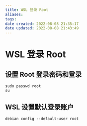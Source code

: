 ```yaml
---
title: WSL 登录 Root
aliases: 
tags: 
date created: 2022-08-08 21:35:17
date updated: 2022-08-08 21:43:49
---
```


# WSL 登录 Root

## 设置 Root 登录密码和登录

```shell
sudo passwd root
su
```

## WSL 设置默认登录账户

```shell
debian config --default-user root
```
